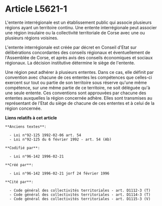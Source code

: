 # Article L5621-1

L'entente interrégionale est un établissement public qui associe plusieurs régions ayant un territoire continu. Une entente
interrégionale peut associer une région insulaire ou la collectivité territoriale de Corse avec une ou plusieurs régions
voisines.

L'entente interrégionale est créée par décret en Conseil d'Etat sur délibérations concordantes des conseils régionaux et
éventuellement de l'Assemblée de Corse, et après avis des conseils économiques et sociaux régionaux. La décision institutive
détermine le siège de l'entente.

Une région peut adhérer à plusieurs ententes. Dans ce cas, elle définit par convention avec chacune de ces ententes les
compétences que celles-ci exercent sur tout ou partie de son territoire sous réserve qu'une même compétence, sur une même
partie de ce territoire, ne soit déléguée qu'à une seule entente. Ces conventions sont approuvées par chacune des ententes
auxquelles la région concernée adhère. Elles sont transmises au représentant de l'Etat du siège de chacune de ces ententes et
à celui de la région concernée.

**Liens relatifs à cet article**

	**Anciens textes**:

	  - Loi n°92-125 1992-02-06 art. 54
	  - Loi n°92-125 du 6 février 1992 - art. 54 (Ab)

	**Codifié par**:

	  - Loi n°96-142 1996-02-21

	**Créé par**:

	  - Loi n°96-142 1996-02-21 jorf 24 février 1996

	**Cité par**:

	  - Code général des collectivités territoriales - art. D1112-3 (T)
	  - Code général des collectivités territoriales - art. D1114-3 (T)
	  - Code général des collectivités territoriales - art. D1115-3 (V)
